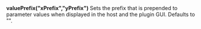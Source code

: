 <a name="valuePrefix"><h3 style="padding-top: 40px; margin-top: 40px;"></h3></a>
**valuePrefix("xPrefix","yPrefix")** Sets the prefix that is prepended to parameter values when displayed in the host and the plugin GUI. Defaults to "".


